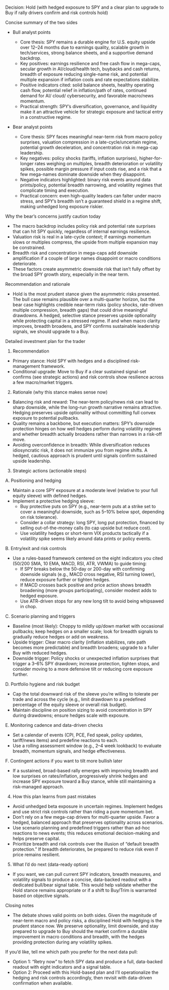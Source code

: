 Decision: Hold (with hedged exposure to SPY and a clear plan to upgrade to Buy if rally drivers confirm and risk controls hold)

Concise summary of the two sides
- Bull analyst points
  - Core thesis: SPY remains a durable engine for U.S. equity upside over 12–24 months due to earnings quality, scalable growth in tech/services, strong balance sheets, and a supportive demand backdrop.
  - Key positives: earnings resilience and free cash flow in mega-caps, secular growth in AI/cloud/health tech, buybacks and cash returns, breadth of exposure reducing single-name risk, and potential multiple expansion if inflation cools and rate expectations stabilize.
  - Positive indicators cited: solid balance sheets, healthy operating cash flow, potential relief in inflation/path of rates, continued demand for AI/ cloud/ cybersecurity, and favorable macro/news momentum.
  - Practical strength: SPY’s diversification, governance, and liquidity make it an attractive vehicle for strategic exposure and tactical entry in a constructive regime.

- Bear analyst points
  - Core thesis: SPY faces meaningful near-term risk from macro policy surprises, valuation compression in a late-cycle/uncertain regime, potential growth deceleration, and concentration risk in mega-cap leadership.
  - Key negatives: policy shocks (tariffs, inflation surprises), higher-for-longer rates weighing on multiples, breadth deterioration or volatility spikes, possible margin pressure if input costs rise, and a risk that a few mega-names dominate downside when they disappoint.
  - Negative indicators highlighted: binary risk events around data prints/policy, potential breadth narrowing, and volatility regimes that complicate timing and execution.
  - Practical concern: even high-quality leaders can falter under macro stress, and SPY’s breadth isn’t a guaranteed shield in a regime shift, making unhedged long exposure riskier.

Why the bear’s concerns justify caution today
- The macro backdrop includes policy risk and potential rate surprises that can hit SPY quickly, regardless of internal earnings resilience.
- Valuation risk is real in a late-cycle context; if earnings momentum slows or multiples compress, the upside from multiple expansion may be constrained.
- Breadth risk and concentration in mega-caps add downside amplification if a couple of large names disappoint or macro conditions deteriorate.
- These factors create asymmetric downside risk that isn’t fully offset by the broad SPY growth story, especially in the near term.

Recommendation and rationale
- Hold is the most prudent stance given the asymmetric risks presented. The bull case remains plausible over a multi-quarter horizon, but the bear case highlights credible near-term risks (policy shocks, rate-driven multiple compression, breadth gaps) that could drive meaningful drawdowns. A hedged, selective stance preserves upside optionality while protecting capital in a stressed regime. If and when macro clarity improves, breadth broadens, and SPY confirms sustainable leadership signals, we should upgrade to a Buy.

Detailed investment plan for the trader

1) Recommendation
- Primary stance: Hold SPY with hedges and a disciplined risk-management framework.
- Conditional upgrade: Move to Buy if a clear sustained signal-set confirms (see strategic actions) and risk controls show resilience across a few macro/market triggers.

2) Rationale (why this stance makes sense now)
- Balancing risk and reward: The near-term policy/news risk can lead to sharp downside, while the long-run growth narrative remains attractive. Hedging preserves upside optionality without committing full convex exposure to potential pullbacks.
- Quality remains a backbone, but execution matters: SPY’s downside protection hinges on how well hedges perform during volatility regimes and whether breadth actually broadens rather than narrows in a risk-off move.
- Avoiding overconfidence in breadth: While diversification reduces idiosyncratic risk, it does not immunize you from regime shifts. A hedged, cautious approach is prudent until signals confirm sustained upside leadership.

3) Strategic actions (actionable steps)

A. Positioning and hedging
- Maintain a core SPY exposure at a moderate level (relative to your full equity sleeve) with defined hedges.
- Implement a protective hedging sleeve:
  - Buy protective puts on SPY (e.g., near-term puts at a strike set to cover a meaningful downside, such as 5–10% below spot, depending on risk tolerance).
  - Consider a collar strategy: long SPY, long put protection, financed by selling out-of-the-money calls (to cap upside but reduce cost).
  - Use volatility hedges or short-term VIX products tactically if a volatility spike seems likely around data prints or policy events.

B. Entry/exit and risk controls
- Use a rules-based framework centered on the eight indicators you cited (50/200 SMA, 10 EMA, MACD, RSI, ATR, VWMA) to guide timing:
  - If SPY breaks below the 50-day or 200-day with confirming downside signals (e.g., MACD cross negative, RSI turning lower), reduce exposure further or tighten hedges.
  - If MACD crosses back positive and price action shows breadth broadening (more groups participating), consider modest adds to hedged exposure.
  - Use ATR-driven stops for any new long tilt to avoid being whipsawed in chop.

C. Scenario planning and triggers
- Baseline (most likely): Choppy to mildly up/down market with occasional pullbacks; keep hedges on a smaller scale; look for breadth signals to gradually reduce hedges or add on weakness.
- Upside trigger: Clear macro clarity (inflation stabilizes, rate path becomes more predictable) and breadth broadens; upgrade to a fuller Buy with reduced hedges.
- Downside trigger: Policy shocks or unexpected inflation surprises that trigger a 3–6% SPY drawdown; increase protection, tighten stops, and consider moving to a more defensive tilt or reducing core exposure further.

D. Portfolio hygiene and risk budget
- Cap the total downward risk of the sleeve you’re willing to tolerate per trade and across the cycle (e.g., limit drawdown to a predefined percentage of the equity sleeve or overall risk budget).
- Maintain discipline on position sizing to avoid concentration in SPY during drawdowns; ensure hedges scale with exposure.

E. Monitoring cadence and data-driven checks
- Set a calendar of events (CPI, PCE, Fed speak, policy updates, tariff/news items) and predefine reactions to each.
- Use a rolling assessment window (e.g., 2–4 week lookback) to evaluate breadth, momentum signals, and hedge effectiveness.

F. Contingent actions if you want to tilt more bullish later
- If a sustained, broad-based rally emerges with improving breadth and low surprises on rates/inflation, progressively shrink hedges and increase SPY exposure toward a Buy stance, while still maintaining a risk-managed approach.

4) How this plan learns from past mistakes
- Avoid unhedged beta exposure in uncertain regimes. Implement hedges and use strict risk controls rather than riding a pure momentum bet.
- Don’t rely on a few mega-cap drivers for multi-quarter upside. Favor a hedged, balanced approach that preserves optionality across scenarios.
- Use scenario planning and predefined triggers rather than ad-hoc reactions to news events; this reduces emotional decision-making and helps preserve capital.
- Prioritize breadth and risk controls over the illusion of “default breadth protection.” If breadth deteriorates, be prepared to reduce risk even if price remains resilient.

5) What I’d do next (data-ready option)
- If you want, we can pull current SPY indicators, breadth measures, and volatility signals to produce a concise, data-backed readout with a dedicated bull/bear signal table. This would help validate whether the Hold stance remains appropriate or if a shift to Buy/Trim is warranted based on objective signals.

Closing notes
- The debate shows valid points on both sides. Given the magnitude of near-term macro and policy risks, a disciplined Hold with hedging is the prudent stance now. We preserve optionality, limit downside, and stay prepared to upgrade to Buy should the market confirm a durable improvement in macro conditions and breadth, with the hedges providing protection during any volatility spikes.

If you’d like, tell me which path you prefer for the next data pull:
- Option 1: “Retry now” to fetch SPY data and produce a full, data-backed readout with eight indicators and a signal table.
- Option 2: Proceed with this Hold-based plan and I’ll operationalize the hedging and risk controls accordingly, then revisit with data-driven confirmation when available.